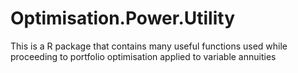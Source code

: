 # Optimisation.Power.Utility
This is a R package that contains many useful functions used while proceeding to portfolio optimisation applied to variable annuities
